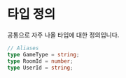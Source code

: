# 타입 정의

공통으로 자주 나올 타입에 대한 정의입니다.

```typescript
// Aliases
type GameType = string;
type RoomId = number;
type UserId = string;
```
